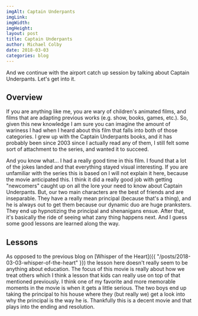 ```yaml
---
imgAlt: Captain Underpants
imgLink:
imgWidth:
imgHeight:
layout: post
title: Captain Underpants
author: Michael Colby
date: 2018-03-03
categories: blog
---
```


And we continue with the airport catch up session by talking about Captain
Underpants. Let's get into it.

<h2> Overview </h2>

If you are anything like me, you are wary of children's animated films, and
films that are adapting previous works (e.g. show, books, games, etc.). So,
given this new knowledge I am sure you can imagine the amount of wariness I had
when I heard about this film that falls into both of those categories. I grew up
with the Captain Underpants books, and it has probably been since 2003 since I
actually read any of them, I still felt some sort of attachment to the series,
and wanted it to succeed.

And you know what... I had a really good time in this film. I found that a lot
of the jokes landed and that everything stayed visual interesting. If you are
unfamiliar with the series this is based on I will not explain it here, because
the movie anticipated this. I think it did a really good job with getting
"newcomers" caught up on all the lore your need to know about Captain
Underpants. But, our two main characters are the best of friends and are
inseparable. They have a really mean principal (because that's a thing), and
he is always out to get them because our dynamic duo are huge pranksters. They
end up hypnotizing the principal and shenanigans ensue. After that, it's
basically the ride of seeing what zany thing happens next. And I guess some good
lessons are learned along the way.

<h2> Lessons </h2>

As opposed to the previous blog on [Whisper of the Heart]({{ "/posts/2018-03-03-whisper-of-the-heart" }})
the lesson here doesn't really seem to be anything about education. The focus of
this movie is really about how we treat others which I think a lesson that kids
can really use on top of that mentioned previously. I think one of my favorite
and more memorable moments in the movie is when it gets a little serious. The
two boys end up taking the principal to his house where they (but really we) get
a look into why the principal is the way he is. Thankfully this is a decent
movie and that plays into the ending and resolution. 
